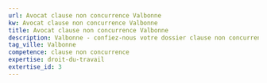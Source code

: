 ```yaml
---
url: Avocat clause non concurrence Valbonne
kw: Avocat clause non concurrence Valbonne
title: Avocat clause non concurrence Valbonne
description: Valbonne - confiez-nous votre dossier clause non concurrence
tag_ville: Valbonne
competence: clause non concurrence
expertise: droit-du-travail
extertise_id: 3
---
```

